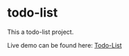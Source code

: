 # todo-list

This a todo-list project.

Live demo can be found here: [Todo-List](https://muzidube.github.io/todo-list/)
